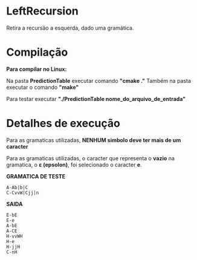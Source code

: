# LeftRecursion
Retira a recursão a esquerda, dado uma gramática.

# Compilação

**Para compilar no Linux:**

Na pasta **PredictionTable** executar comando **"cmake ."**
Também na pasta executar o comando **"make"**

Para testar executar **"./PredictionTable nome_do_arquivo_de_entrada"**

# Detalhes de execução

Para as gramaticas utilizadas, **NENHUM simbolo deve ter mais de um caracter**

Para as gramaticas utilizadas, o caracter que representa o **vazio** na gramatica, o **ε (epsolon)**, foi selecionado o caracter **e**.

**GRAMATICA DE TESTE**

```
A-Ab|b|C
C-CvvW|Cjj|n
```

**SAIDA**

```
E-bE
E-e
A-bE
A-CE
H-vvWH
H-e
H-jjH
C-nH
```